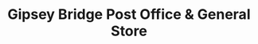 ---
title: "Gipsey Bridge Post Office & General Store"
url: /boston/gipsey-bridge-post-office-und-general-store/
shop: Lebensmittel
---